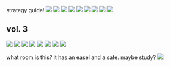 
strategy guide!
![](https://i.imgur.com/l69Rgt6.jpeg)
![](https://i.imgur.com/4OIJ3Nx.jpeg)
![](https://i.imgur.com/OyLqCKQ.jpeg)
![](https://i.imgur.com/AFau4qh.jpeg)
![](https://i.imgur.com/Y2H9AJd.jpeg)
![](https://i.imgur.com/U57Jkfz.jpeg)
![](https://i.imgur.com/b4UXYWK.jpeg)
![](https://i.imgur.com/XwhJasw.jpeg)
![](https://i.imgur.com/gAw0g3M.jpeg)

## vol. 3
![](https://i.imgur.com/aKs2fqD.png)
![](https://i.imgur.com/PEBc4Wz.png)
![](https://i.imgur.com/vTboMQq.jpeg)
![](https://i.imgur.com/KG4KKKH.jpeg)
![](https://i.imgur.com/arqp8T1.jpeg)
![](https://i.imgur.com/predSQm.jpeg)
![](https://i.imgur.com/cWmASpR.png)
![](https://i.imgur.com/NdMGJdM.png)


what room is this? it has an easel and a safe. maybe study?
![](https://i.imgur.com/tKH8HYw.jpeg)
